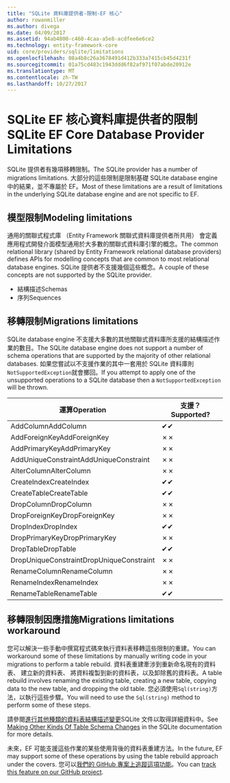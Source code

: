 ```yaml
---
title: "SQLite 資料庫提供者-限制-EF 核心"
author: rowanmiller
ms.author: divega
ms.date: 04/09/2017
ms.assetid: 94ab4800-c460-4caa-a5e8-acdfee6e6ce2
ms.technology: entity-framework-core
uid: core/providers/sqlite/limitations
ms.openlocfilehash: 08a4b8c26a3678491d412b333a7415cb45d4231f
ms.sourcegitcommit: 01a75cd483c1943ddd6f82af971f07abde20912e
ms.translationtype: MT
ms.contentlocale: zh-TW
ms.lasthandoff: 10/27/2017
---
```

# <a name="sqlite-ef-core-database-provider-limitations"></a><span data-ttu-id="11a2f-102">SQLite EF 核心資料庫提供者的限制</span><span class="sxs-lookup"><span data-stu-id="11a2f-102">SQLite EF Core Database Provider Limitations</span></span>

<span data-ttu-id="11a2f-103">SQLite 提供者有幾項移轉限制。</span><span class="sxs-lookup"><span data-stu-id="11a2f-103">The SQLite provider has a number of migrations limitations.</span></span> <span data-ttu-id="11a2f-104">大部分的這些限制是限制基礎 SQLite database engine 中的結果，並不專屬於 EF。</span><span class="sxs-lookup"><span data-stu-id="11a2f-104">Most of these limitations are a result of limitations in the underlying SQLite database engine and are not specific to EF.</span></span>

## <a name="modeling-limitations"></a><span data-ttu-id="11a2f-105">模型限制</span><span class="sxs-lookup"><span data-stu-id="11a2f-105">Modeling limitations</span></span>

<span data-ttu-id="11a2f-106">通用的關聯式程式庫 （Entity Framework 關聯式資料庫提供者所共用） 會定義應用程式開發介面模型通用於大多數的關聯式資料庫引擎的概念。</span><span class="sxs-lookup"><span data-stu-id="11a2f-106">The common relational library (shared by Entity Framework relational database providers) defines APIs for modelling concepts that are common to most relational database engines.</span></span> <span data-ttu-id="11a2f-107">SQLite 提供者不支援幾個這些概念。</span><span class="sxs-lookup"><span data-stu-id="11a2f-107">A couple of these concepts are not supported by the SQLite provider.</span></span>

* <span data-ttu-id="11a2f-108">結構描述</span><span class="sxs-lookup"><span data-stu-id="11a2f-108">Schemas</span></span>
* <span data-ttu-id="11a2f-109">序列</span><span class="sxs-lookup"><span data-stu-id="11a2f-109">Sequences</span></span>

## <a name="migrations-limitations"></a><span data-ttu-id="11a2f-110">移轉限制</span><span class="sxs-lookup"><span data-stu-id="11a2f-110">Migrations limitations</span></span>

<span data-ttu-id="11a2f-111">SQLite database engine 不支援大多數的其他關聯式資料庫所支援的結構描述作業的數目。</span><span class="sxs-lookup"><span data-stu-id="11a2f-111">The SQLite database engine does not support a number of schema operations that are supported by the majority of other relational databases.</span></span> <span data-ttu-id="11a2f-112">如果您嘗試以不支援作業的其中一套用於 SQLite 資料庫則`NotSupportedException`就會擲回。</span><span class="sxs-lookup"><span data-stu-id="11a2f-112">If you attempt to apply one of the unsupported operations to a SQLite database then a `NotSupportedException` will be thrown.</span></span>

| <span data-ttu-id="11a2f-113">運算</span><span class="sxs-lookup"><span data-stu-id="11a2f-113">Operation</span></span>            | <span data-ttu-id="11a2f-114">支援？</span><span class="sxs-lookup"><span data-stu-id="11a2f-114">Supported?</span></span> |
| -------------------- | ---------- |
| <span data-ttu-id="11a2f-115">AddColumn</span><span class="sxs-lookup"><span data-stu-id="11a2f-115">AddColumn</span></span>            | <span data-ttu-id="11a2f-116">✔</span><span class="sxs-lookup"><span data-stu-id="11a2f-116">✔</span></span>          |
| <span data-ttu-id="11a2f-117">AddForeignKey</span><span class="sxs-lookup"><span data-stu-id="11a2f-117">AddForeignKey</span></span>        | <span data-ttu-id="11a2f-118">✗</span><span class="sxs-lookup"><span data-stu-id="11a2f-118">✗</span></span>          |
| <span data-ttu-id="11a2f-119">AddPrimaryKey</span><span class="sxs-lookup"><span data-stu-id="11a2f-119">AddPrimaryKey</span></span>        | <span data-ttu-id="11a2f-120">✗</span><span class="sxs-lookup"><span data-stu-id="11a2f-120">✗</span></span>          |
| <span data-ttu-id="11a2f-121">AddUniqueConstraint</span><span class="sxs-lookup"><span data-stu-id="11a2f-121">AddUniqueConstraint</span></span>  | <span data-ttu-id="11a2f-122">✗</span><span class="sxs-lookup"><span data-stu-id="11a2f-122">✗</span></span>          |
| <span data-ttu-id="11a2f-123">AlterColumn</span><span class="sxs-lookup"><span data-stu-id="11a2f-123">AlterColumn</span></span>          | <span data-ttu-id="11a2f-124">✗</span><span class="sxs-lookup"><span data-stu-id="11a2f-124">✗</span></span>          |
| <span data-ttu-id="11a2f-125">CreateIndex</span><span class="sxs-lookup"><span data-stu-id="11a2f-125">CreateIndex</span></span>          | <span data-ttu-id="11a2f-126">✔</span><span class="sxs-lookup"><span data-stu-id="11a2f-126">✔</span></span>          |
| <span data-ttu-id="11a2f-127">CreateTable</span><span class="sxs-lookup"><span data-stu-id="11a2f-127">CreateTable</span></span>          | <span data-ttu-id="11a2f-128">✔</span><span class="sxs-lookup"><span data-stu-id="11a2f-128">✔</span></span>          |
| <span data-ttu-id="11a2f-129">DropColumn</span><span class="sxs-lookup"><span data-stu-id="11a2f-129">DropColumn</span></span>           | <span data-ttu-id="11a2f-130">✗</span><span class="sxs-lookup"><span data-stu-id="11a2f-130">✗</span></span>          |
| <span data-ttu-id="11a2f-131">DropForeignKey</span><span class="sxs-lookup"><span data-stu-id="11a2f-131">DropForeignKey</span></span>       | <span data-ttu-id="11a2f-132">✗</span><span class="sxs-lookup"><span data-stu-id="11a2f-132">✗</span></span>          |
| <span data-ttu-id="11a2f-133">DropIndex</span><span class="sxs-lookup"><span data-stu-id="11a2f-133">DropIndex</span></span>            | <span data-ttu-id="11a2f-134">✔</span><span class="sxs-lookup"><span data-stu-id="11a2f-134">✔</span></span>          |
| <span data-ttu-id="11a2f-135">DropPrimaryKey</span><span class="sxs-lookup"><span data-stu-id="11a2f-135">DropPrimaryKey</span></span>       | <span data-ttu-id="11a2f-136">✗</span><span class="sxs-lookup"><span data-stu-id="11a2f-136">✗</span></span>          |
| <span data-ttu-id="11a2f-137">DropTable</span><span class="sxs-lookup"><span data-stu-id="11a2f-137">DropTable</span></span>            | <span data-ttu-id="11a2f-138">✔</span><span class="sxs-lookup"><span data-stu-id="11a2f-138">✔</span></span>          |
| <span data-ttu-id="11a2f-139">DropUniqueConstraint</span><span class="sxs-lookup"><span data-stu-id="11a2f-139">DropUniqueConstraint</span></span> | <span data-ttu-id="11a2f-140">✗</span><span class="sxs-lookup"><span data-stu-id="11a2f-140">✗</span></span>          |
| <span data-ttu-id="11a2f-141">RenameColumn</span><span class="sxs-lookup"><span data-stu-id="11a2f-141">RenameColumn</span></span>         | <span data-ttu-id="11a2f-142">✗</span><span class="sxs-lookup"><span data-stu-id="11a2f-142">✗</span></span>          |
| <span data-ttu-id="11a2f-143">RenameIndex</span><span class="sxs-lookup"><span data-stu-id="11a2f-143">RenameIndex</span></span>          | <span data-ttu-id="11a2f-144">✗</span><span class="sxs-lookup"><span data-stu-id="11a2f-144">✗</span></span>          |
| <span data-ttu-id="11a2f-145">RenameTable</span><span class="sxs-lookup"><span data-stu-id="11a2f-145">RenameTable</span></span>          | <span data-ttu-id="11a2f-146">✔</span><span class="sxs-lookup"><span data-stu-id="11a2f-146">✔</span></span>          |

## <a name="migrations-limitations-workaround"></a><span data-ttu-id="11a2f-147">移轉限制因應措施</span><span class="sxs-lookup"><span data-stu-id="11a2f-147">Migrations limitations workaround</span></span>

<span data-ttu-id="11a2f-148">您可以解決一些手動中撰寫程式碼來執行資料表移轉這些限制的重建。</span><span class="sxs-lookup"><span data-stu-id="11a2f-148">You can workaround some of these limitations by manually writing code in your migrations to perform a table rebuild.</span></span> <span data-ttu-id="11a2f-149">資料表重建牽涉到重新命名現有的資料表、 建立新的資料表、 將資料複製到新的資料表，以及卸除舊的資料表。</span><span class="sxs-lookup"><span data-stu-id="11a2f-149">A table rebuild involves renaming the existing table, creating a new table, copying data to the new table, and dropping the old table.</span></span> <span data-ttu-id="11a2f-150">您必須使用`Sql(string)`方法，以執行這些步驟。</span><span class="sxs-lookup"><span data-stu-id="11a2f-150">You will need to use the `Sql(string)` method to perform some of these steps.</span></span>

<span data-ttu-id="11a2f-151">請參閱[進行其他種類的資料表結構描述變更](http://sqlite.org/lang_altertable.html#otheralter)SQLite 文件以取得詳細資料中。</span><span class="sxs-lookup"><span data-stu-id="11a2f-151">See [Making Other Kinds Of Table Schema Changes](http://sqlite.org/lang_altertable.html#otheralter) in the SQLite documentation for more details.</span></span>

<span data-ttu-id="11a2f-152">未來，EF 可能支援這些作業的某些使用背後的資料表重建方法。</span><span class="sxs-lookup"><span data-stu-id="11a2f-152">In the future, EF may support some of these operations by using the table rebuild approach under the covers.</span></span> <span data-ttu-id="11a2f-153">您可以[我們的 GitHub 專案上追蹤這項功能](https://github.com/aspnet/EntityFramework/issues/329)。</span><span class="sxs-lookup"><span data-stu-id="11a2f-153">You can [track this feature on our GitHub project](https://github.com/aspnet/EntityFramework/issues/329).</span></span>
